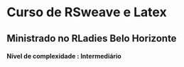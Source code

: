 # Curso de RSweave e Latex
## Ministrado no RLadies Belo Horizonte
#### Nível de complexidade : Intermediário
